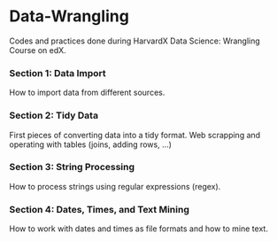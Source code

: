 # Data-Wrangling
Codes and practices done during HarvardX Data Science: Wrangling Course on edX.

### Section 1: Data Import
How to import data from different sources. 

### Section 2: Tidy Data
First pieces of converting data into a tidy format. Web scrapping and operating with tables (joins, adding rows, ...)

### Section 3: String Processing
How to process strings using regular expressions (regex).

### Section 4: Dates, Times, and Text Mining
How to work with dates and times as file formats and how to mine text.

